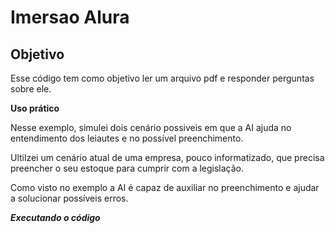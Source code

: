 # Imersao Alura

## Objetivo

Esse código tem como objetivo ler um arquivo pdf e responder perguntas sobre ele.

**Uso prático**

Nesse exemplo, simulei dois cenário possiveis em que a AI ajuda no entendimento dos leiautes e no possível preenchimento.

Ultilzei um cenário atual de uma empresa, pouco informatizado, que precisa preencher o seu estoque para cumprir com a legislação.

Como visto no exemplo a AI é capaz de auxiliar no preenchimento e ajudar a solucionar possíveis erros. 


***Executando o código***

